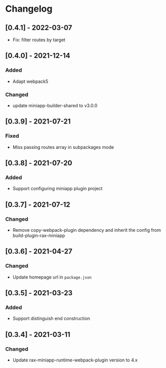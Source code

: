 # Changelog

## [0.4.1] - 2022-03-07

- Fix: filter routes by target

## [0.4.0] - 2021-12-14
### Added

- Adapt webpack5

### Changed

- update miniapp-builder-shared to v3.0.0

## [0.3.9] - 2021-07-21

### Fixed

- Miss passing routes array in subpackages mode

## [0.3.8] - 2021-07-20

### Added

- Support configuring miniapp plugin project

## [0.3.7] - 2021-07-12

### Changed

- Remove copy-webpack-plugin dependency and inherit the config from build-plugin-rax-miniapp

## [0.3.6] - 2021-04-27

### Changed

- Update homepage url in `package.json`

## [0.3.5] - 2021-03-23

### Added

- Support distinguish end construction
## [0.3.4] - 2021-03-11

### Changed

- Update rax-miniapp-runtime-webpack-plugin version to 4.x
